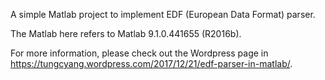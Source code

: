 A simple Matlab project to implement EDF (European Data Format) parser.

The Matlab here refers to Matlab 9.1.0.441655 (R2016b).

For more information, please check out the Wordpress page in https://tungcyang.wordpress.com/2017/12/21/edf-parser-in-matlab/.
